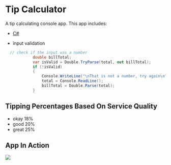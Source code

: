 # Tip Calculator

A tip calculating console app. This app includes:

- [C#](https://docs.microsoft.com/en-us/dotnet/csharp/)

- input validation

```C#
  // check if the input was a number
            double billTotal;
            var isValid = Double.TryParse(total, out billTotal);
            if (!isValid)
            {
                Console.WriteLine("\nThat is not a number, try again\n");
                total = Console.ReadLine();
                billTotal = Double.Parse(total);
            }
```

## Tipping Percentages Based On Service Quality

- okay 18%
- good 20%
- great 25%

## App In Action

![](http://g.recordit.co/QsumuWnRLd.gif)

